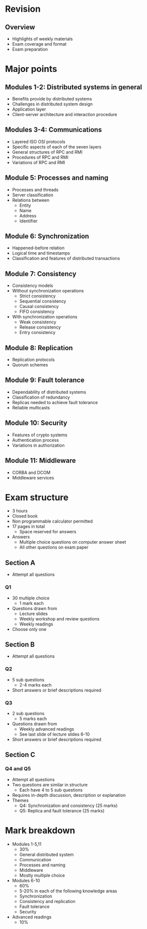 # Revision

## Overview

- Highlights of weekly materials
- Exam coverage and format
- Exam preparation

# Major points

## Modules 1-2: Distributed systems in general

- Benefits provide by distributed systems
- Challenges in distributed system design
- Application layer
- Client-server architecture and interaction procedure

## Modules 3-4: Communications

- Layered ISO OSI protocols
- Specific aspects of each of the seven layers
- General structures of RPC and RMI
- Procedures of RPC and RMI
- Variations of RPC and RMI

## Module 5: Processes and naming

- Processes and threads
- Server classification
- Relations between
  - Entity
  - Name
  - Address
  - Identifier

## Module 6: Synchronization

- Happened-before relation
- Logical time and timestamps
- Classification and features of distributed transactions

## Module 7: Consistency

- Consistency models
- Without synchronization operations
  - Strict consistency
  - Sequential consistency
  - Causal consistency
  - FIFO consistency
- With synchronization operations
  - Weak consistency
  - Release consistency
  - Entry consistency

## Module 8: Replication

- Replication protocols
- Quorum schemes

## Module 9: Fault tolerance

- Dependability of distributed systems
- Classification of redundancy
- Replicas needed to achieve fault tolerance
- Reliable multicasts

## Module 10: Security

- Features of crypto systems
- Authentication process
- Variations in authorization

## Module 11: Middleware

- CORBA and DCOM
- Middleware services

# Exam structure

- 3 hours
- Closed book
- Non programmable calculator permitted
- 17 pages in total
  - Space reserved for answers
- Answers
  - Multiple choice questions on computer answer sheet
  - All other questions on exam paper

## Section A

- Attempt all questions

### Q1

- 30 multiple choice
  - 1 mark each
- Questions drawn from
  - Lecture slides
  - Weekly workshop and review questions
  - Weekly readings
- Choose only one


## Section B

- Attempt all questions

### Q2

- 5 sub questions
  - 2-4 marks each
- Short answers or brief descriptions required

### Q3

- 2 sub questions
  - 5 marks each
- Questions drawn from
  - Weekly advanced readings
  - See last slide of lecture slides 6-10
- Short answers or brief descriptions required

## Section C

### Q4 and Q5

- Attempt all questions
- Two questions are similar in structure
  - Each have 4 to 5 sub questions
- Requires in-depth discussion, description or explanation
- Themes
  - Q4: Synchronization and consistency (25 marks)
  - Q5: Replica and fault tolerance (25 marks)

# Mark breakdown

- Modules 1-5,11
  - 30%
  - General distributed system
  - Communication
  - Processes and naming
  - Middleware
  - Mostly multiple choice
- Modules 6-10
  - 60%
  - 5-20% in each of the following knowledge areas
  - Synchronization
  - Consistency and replication
  - Fault tolerance
  - Security
- Advanced readings
  - 10%